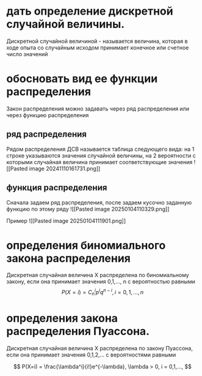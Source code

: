 # дать определение дискретной случайной величины. 

Дискретной случайной величиной - называется величина, которая в ходе опыта со случайным исходом принимает конечное или счетное число значений

# обосновать вид ее функции распределения
Закон распределения можно задавать через ряд распределения или через функцию распределения 
## ряд распределения 
Рядом распределения ДСВ называется таблица следующего вида: на 1 строке указываются значения случайной величины, на 2 вероятности с которыми случайная величина принимает соответствующие значения 
![[Pasted image 20241110161731.png]]

## функция распределения
Сначала задаем ряд распределения, после задаем кусочно заданную функцию по этому ряду 
![[Pasted image 20250104110329.png]]

Пример
![[Pasted image 20250104111901.png]]
# определения биномиального закона распределения 
Дискретная случайная величина X распределена по биномиальному закону, если она принимает значения 0,1,..., n с вероятностью равными 
$$
P(X=i) = C_n^i p^i q^{n-i}, i = 0,1,...,n
$$

# определения закона распределения Пуассона.
Дискретная случайная величина X распределена по закону Пуассона, если она принимает значения 0,1,2,... с вероятностями равными 

$$
P(X=i) = \frac{\lambda^i}{i!}e^{-\lambda}, \lambda > 0, i = 0,1,...,
$$